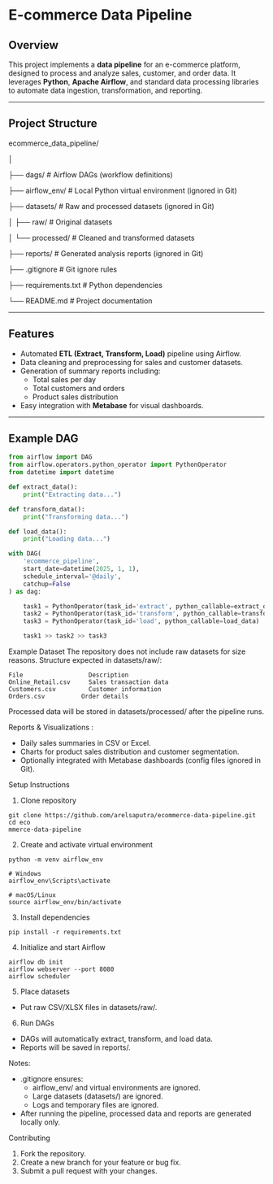 # E-commerce Data Pipeline

## Overview
This project implements a **data pipeline** for an e-commerce platform, designed to process and analyze sales, customer, and order data. It leverages **Python**, **Apache Airflow**, and standard data processing libraries to automate data ingestion, transformation, and reporting.

---

## Project Structure
ecommerce_data_pipeline/

│

├── dags/ # Airflow DAGs (workflow definitions)

├── airflow_env/ # Local Python virtual environment (ignored in Git)

├── datasets/ # Raw and processed datasets (ignored in Git)

│  ├── raw/ # Original datasets
  
│  └── processed/ # Cleaned and transformed datasets

├── reports/ # Generated analysis reports (ignored in Git)

├── .gitignore # Git ignore rules

├── requirements.txt # Python dependencies

└── README.md # Project documentation


---

## Features
- Automated **ETL (Extract, Transform, Load)** pipeline using Airflow.
- Data cleaning and preprocessing for sales and customer datasets.
- Generation of summary reports including:
  - Total sales per day
  - Total customers and orders
  - Product sales distribution
- Easy integration with **Metabase** for visual dashboards.

---

## Example DAG
```python
from airflow import DAG
from airflow.operators.python_operator import PythonOperator
from datetime import datetime

def extract_data():
    print("Extracting data...")

def transform_data():
    print("Transforming data...")

def load_data():
    print("Loading data...")

with DAG(
    'ecommerce_pipeline',
    start_date=datetime(2025, 1, 1),
    schedule_interval='@daily',
    catchup=False
) as dag:

    task1 = PythonOperator(task_id='extract', python_callable=extract_data)
    task2 = PythonOperator(task_id='transform', python_callable=transform_data)
    task3 = PythonOperator(task_id='load', python_callable=load_data)

    task1 >> task2 >> task3
```

Example Dataset
The repository does not include raw datasets for size reasons.
Structure expected in datasets/raw/:
```
File	              Description
Online_Retail.csv	  Sales transaction data
Customers.csv	      Customer information
Orders.csv	        Order details
```
Processed data will be stored in datasets/processed/ after the pipeline runs.

Reports & Visualizations :
 - Daily sales summaries in CSV or Excel.
 - Charts for product sales distribution and customer segmentation.
 - Optionally integrated with Metabase dashboards (config files ignored in Git).

Setup Instructions

1. Clone repository
```
git clone https://github.com/arelsaputra/ecommerce-data-pipeline.git
cd eco
mmerce-data-pipeline
```
2. Create and activate virtual environment
```
python -m venv airflow_env

# Windows
airflow_env\Scripts\activate

# macOS/Linux
source airflow_env/bin/activate
```
3. Install dependencies
```
pip install -r requirements.txt
```
4. Initialize and start Airflow
```
airflow db init
airflow webserver --port 8080
airflow scheduler
```
5. Place datasets
 - Put raw CSV/XLSX files in datasets/raw/.

6. Run DAGs
 - DAGs will automatically extract, transform, and load data.
 - Reports will be saved in reports/.

Notes: 
 - .gitignore ensures:
   - airflow_env/ and virtual environments are ignored.
   - Large datasets (datasets/) are ignored.
   - Logs and temporary files are ignored.
- After running the pipeline, processed data and reports are generated locally only.

Contributing
1. Fork the repository.
2. Create a new branch for your feature or bug fix.
3. Submit a pull request with your changes.
